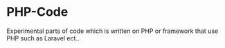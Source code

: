 # PHP-Code

Experimental parts of code which is written on PHP or framework that use PHP such as Laravel ect..
